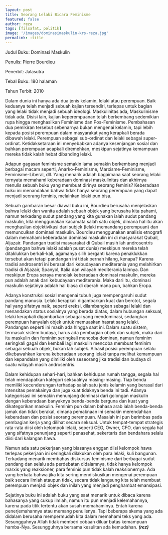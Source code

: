 ```yaml
---
layout: post
title: Seorang Lelaki Bicara Feminisme
featured: false
author: reza
tags: [filsafat, politik]
image: '/images/dominasimaskulin-krs-reza.jpg'
permalink: :title
---
```


Judul Buku: Dominasi Maskulin

Penulis: Pierre Bourdieu

Penerbit: Jalasutra

Tebal Buku: 180 halaman

Tahun Terbit: 2010

Dalam dunia ini hanya ada dua jenis kelamin, lelaki atau perempuan. Baik keduanya telah menjadi sebuah kajian tersendiri, terlepas untuk bagian yang lelaki tidak menjadi sebuah ideologi. Maskulinitas ada, Maskulinisme tidak ada. Disisi lain, kajian keperempuanan telah berkembang sedemikian rupa hingga menghasilkan Feminisme dan Pos-Feminisme. Pembahasan dua pemikiran tersebut sebenarnya bukan mengenai kelamin, tapi lebih kepada posisi perempuan dalam masyarakat yang kerapkali berada dibawah lelaki. Perempuan sebagai sub-ordinat dan lelaki sebagai super-ordinat. Ketidaksetaraan ini menyebabkan adanya kesenjangan sosial dan bahkan perempuan acapkali diremehkan, meskipun sejatinya kemampuan mereka tidak kalah hebat dibanding lelaki.

Adapun gagasan feminisme semakin lama semakin berkembang menjadi berbagai macam seperti, Anarko-Feminisme, Marxisme-Feminisme, Feminisme-Liberal, dll. Yang menarik adalah bagaimana saat seorang lelaki ternyata memahami keberadaan dominasi maskulinitas dan akhirnya menulis sebuah buku yang membuat dirinya seorang feminis? Keberadaan buku ini menandakan bahwa tidak hanya seorang perempuan yang dapat menjadi seorang feminis, melainkan lelaki pun bisa.

Sebuah gambaran besar diawal buku ini, Bourdieu berusaha menjelaskan bahwa lelaki dan wanita adalah sebuah objek yang berusaha kita pahami, namun terkadang sudut pandang yang kita gunakan ialah sudut pandang maskulin, kita menggunakan kacamata salah satu objek, dimana hal itu akan menghasilan objektivikasi dari subjek (lelaki memandang perempuan) dan memunculkan dominasi maskulin. Bourdieu menggunakan analisis etnografi dalam memahami keberadaan dominasi maskulin ini di masyarakat Qubail, Aljazair. Pandangan tradisi masyarakat di Qubail masih lah androsentris (pandangan bahwa lelaki adalah pusat dunia) meskipun mereka telah ditaklukkan berkali-kali, agamanya silih berganti karena penaklukkan tersebut akan tetapi pandangan ini tidak pernah hilang, kenapa? Karena tradisi androsentri ini berasal dari kebudayaan mediterania yang melahirkan tradisi di Aljazair, Spanyol, Italia dan wilayah mediterania lainnya. Dan meskipun Eropa seraya menolak keberadaan dominasi maskulin, mereka pun adalah anak dari kebudayaan mediterania. Maka dari itu, dominasi maskulin sejatinya adalah hal biasa di daerah mana pun, bahkan Eropa.

Adanya konstruksi sosial mengenai tubuh juga mempengaruhi sudut pandang manusia. Lelaki kerapkali digambarkan kuat dan berotot, segala hal yang sifatnya naik, seperti ereksi, dilambangkan sebagai lelaki dan menandakan status sosialnya yang berada diatas, dalam hubungan seksual, lelaki kerapkali digambarkan sebagai yang mendominasi, sedangkan perempuan hanyalah objek untuk memuaskan hasrat sang lelaki. Pandangan seperti ini masih ada hingga saat ini. Dalam suatu sistem, termasuk sistem budaya, harus ada pembagian objek dan subjek, maka dari itu maskulin dan feminim seringkali mencoba dominan, namun feminim seringkali gagal dan kembali lagi maskulin mencoba membuat feminim sebagai sebuah objek, bukan lah subjek. Alhasil posisi perempuan selalu dikebawahkan karena keberadaan seorang lelaki tanpa melihat kemampuan dan kepandaian yang dimiliki oleh seseorang jika tradisi dan budaya di suatu wilayah masih androsentris.

Dalam kehidupan sehari-hari, bahkan kehidupan rumah tangga, segala hal telah mendapatkan kategori seksualnya masing-masing. Tiap benda memiliki kecenderungan terhadap salah satu jenis kelamin yang berasal dari intensitas pemakainya dan juga kuat tidaknya benda ini tadi. Adanya kategorisasi ini semakin menunjang dominasi dari golongan maskulin dengan keberadaan banyaknya benda-benda berguna dan kuat yang dikategorikan maskulin. Feminim pun dalam bahasa arab ialah benda-benda jamak dan tidak berakal, dimana pemaknaan ini semakin merendahkan keberadaan dan posisi seorang perempuan. Masalah ini pun berimbas pada pembagian kerja yang dilihat secara seksual. Untuk tempat-tempat strategis rata-rata diisi oleh kelompok lelaki, seperti CEO, Owner, CFO, dan segala hal yang sifatnya penunjang seperti penasehat, sekertaris dan bendahara selalu diisi dari kalangan hawa.

Namun ada satu pekerjaan yang biasanya enggan diisi kelompok hawa terlepas pekerjaan ini seringkali dilakukan oleh para lelaki, kuli bangunan. Terkadang menarik membahas diskursus feminisme dari berbagai sudut pandang dan selalu ada perdebatan didalamnya, tidak hanya kelompok marxis yang reaksioner, para feminis pun tidak kalah reaksionernya. Ada yang berkata bahwa jika kita sering mendiskusikan mengenai perempuan baik secara ilmiah ataupun tidak, secara tidak langsung kita telah membuat perempuan menjadi objek dan inilah yang menjadi penghambat emansipasi.

Sejatinya buku ini adalah buku yang saat menarik untuk dibaca karena bahasanya yang cukup ilmiah, namun itu pun menjadi kelemahannya, karena pada titik tertentu akan susah memahaminya. Entah karena penerjemahannya atau memang penulisnya. Tapi beberapa skema yang ada didalam berusaha mempermudah kita dalam memahami teks yang ada. Sesungguhnya Allah tidak memberi cobaan diluar batas kemampuan hamba-Nya. Sesungguhnya bersama kesulitan ada kemudahan. **_(rez)_**
